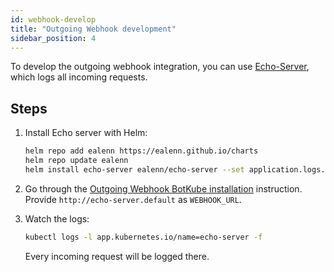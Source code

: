 ```yaml
---
id: webhook-develop
title: "Outgoing Webhook development"
sidebar_position: 4
---
```


To develop the outgoing webhook integration, you can use [Echo-Server](https://github.com/Ealenn/Echo-Server), which logs all incoming requests.

## Steps

1. Install Echo server with Helm:

    ```bash
    helm repo add ealenn https://ealenn.github.io/charts
    helm repo update ealenn
    helm install echo-server ealenn/echo-server --set application.logs.ignore.ping=true --set application.enable.environment=false --wait
    ```

1. Go through the [Outgoing Webhook BotKube installation](/docs/installation/webhook/) instruction. Provide `http://echo-server.default` as `WEBHOOK_URL`.

1. Watch the logs:

    ```bash
    kubectl logs -l app.kubernetes.io/name=echo-server -f
    ```

    Every incoming request will be logged there.
